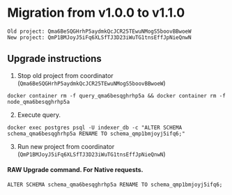 # Migration from v1.0.0 to v1.1.0
```
Old project: Qma6BeSQGHrhP5aydmkQcJCR25TEwuNMogS5boovBBwoeW
New project: QmP1BMJoyJ5iFq6XLSfTJ3D23iWuTG1tnsEffJpNieQnwN
```


## Upgrade instructions
 1) Stop old project from coordinator (`Qma6BeSQGHrhP5aydmkQcJCR25TEwuNMogS5boovBBwoeW`)

```
docker container rm -f query_qma6besqghrhp5a && docker container rm -f node_qma6besqghrhp5a
```

 2) Execute query.

```
docker exec postgres psql -U indexer_db -c "ALTER SCHEMA schema_qma6besqghrhp5a RENAME TO schema_qmp1bmjoyj5ifq6;"

```

 3) Run new project from coordinator (`QmP1BMJoyJ5iFq6XLSfTJ3D23iWuTG1tnsEffJpNieQnwN`)

#### RAW Upgrade command. For Native requests.
`ALTER SCHEMA schema_qma6besqghrhp5a RENAME TO schema_qmp1bmjoyj5ifq6;`
